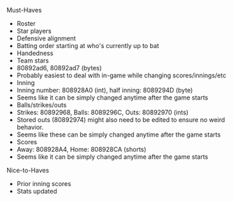 Must-Haves
- Roster
- Star players
- Defensive alignment
- Batting order starting at who's currently up to bat
- Handedness
- Team stars
-   80892ad6, 80892ad7 (bytes)
-   Probably easiest to deal with in-game while changing scores/innings/etc
- Inning
-   Inning number: 808928A0 (int), half inning: 8089294D (byte)
-   Seems like it can be simply changed anytime after the game starts
- Balls/strikes/outs
-   Strikes: 80892968, Balls: 8089296C, Outs: 80892970 (ints)
-   Stored outs (80892974) might also need to be edited to ensure no weird behavior.
-   Seems like these can be simply changed anytime after the game starts
- Scores
-   Away: 808928A4, Home: 808928CA (shorts)
-   Seems like it can be simply changed anytime after the game starts

Nice-to-Haves
- Prior inning scores
- Stats updated
